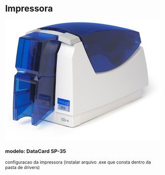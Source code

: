 # Impressora

![imagem impressora](https://raw.githubusercontent.com/soucriador/impressoras/master/datacardsp35/impressora_datacard_sp35.jpg)

### modelo: DataCard SP-35 

configuracao da impressora (instalar arquivo .exe que consta dentro da pasta de drivers)
